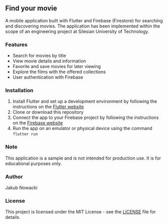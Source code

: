 ## Find your movie
A mobile application built with Flutter and Firebase (Firestore) for searching and discovering movies.
The application has been implemented within the scope of an engineering project at Silesian University of Technology.

### Features
- Search for movies by title
- View movie details and information
- Favorite and save movies for later viewing
- Explore the films with the offered collections
- User authentication with Firebase

### Installation
1. Install Flutter and set up a development environment by following the instructions on the [Flutter website](https://flutter.dev/docs/get-started/install)
2. Clone or download this repository
3. Connect the app to your Firebase project by following the instructions on the [Firebase website](https://firebase.google.com/docs/flutter/setup)
4. Run the app on an emulator or physical device using the command `flutter run`

### Note
This application is a sample and is not intended for production use. It is for educational purposes only.

### Author
Jakub Nowacki

### License
This project is licensed under the MIT License - see the [LICENSE](LICENSE) file for details.
